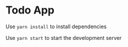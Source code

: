 # Todo App

Use `yarn install` to install dependencies

Use `yarn start` to start the development server

